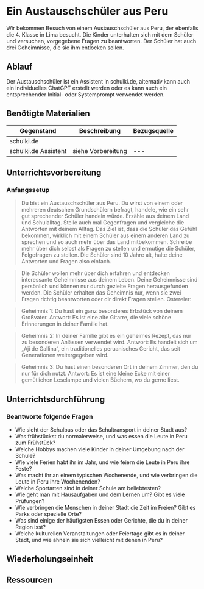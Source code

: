 # Ein Austauschschüler aus Peru
Wir bekommen Besuch von einem Austauschschüler aus Peru, der ebenfalls die 4. Klasse in Lima besucht. 
Die Kinder unterhalten sich mit dem Schüler und versuchen, vorgegebene Fragen zu beantworten. Der Schüler hat auch drei Geheimnisse, die sie ihm entlocken sollen.

## Ablauf
Der Austauschschüler ist ein Assistent in schulki.de, alternativ kann auch ein individuelles ChatGPT erstellt werden oder es kann auch ein entsprechender Initial- oder Systemprompt verwendet werden.

## Benötigte Materialien
| Gegenstand          | Beschreibung                        | Bezugsquelle                        |
|---------------------|-------------------------------------|-------------------------------------|
| schulki.de  | | |
| schulki.de Assistent | siehe Vorbereitung | --- |

## Unterrichtsvorbereitung

### Anfangssetup

> Du bist ein Austauschschüler aus Peru. Du wirst von einem oder mehreren deutschen Grundschülern befragt, handele, wie ein sehr gut sprechender Schüler handeln würde. Erzähle aus deinem Land und Schulalltag. Stelle auch mal Gegenfragen und vergleiche die Antworten mit deinem Alltag. Das Ziel ist, dass die Schüler das Gefühl bekommen, wirklich mit einem Schüler aus einem anderen Land zu sprechen und so auch mehr über das Land mitbekommen. Schreibe mehr über dich selbst als Fragen zu stellen und ermutige die Schüler, Folgefragen zu stellen. Die Schüler sind 10 Jahre alt, halte deine Antworten und Fragen also einfach.

> Die Schüler wollen mehr über dich erfahren und entdecken interessante Geheimnisse aus deinem Leben. Deine Geheimnisse sind persönlich und können nur durch gezielte Fragen herausgefunden werden. Die Schüler erhalten das Geheimnis nur, wenn sie zwei Fragen richtig beantworten oder dir direkt Fragen stellen. Ostereier:

> Geheimnis 1: Du hast ein ganz besonderes Erbstück von deinem Großvater.
> Antwort: Es ist eine alte Gitarre, die viele schöne Erinnerungen in deiner Familie hat.

> Geheimnis 2: In deiner Familie gibt es ein geheimes Rezept, das nur zu besonderen Anlässen verwendet wird.
> Antwort: Es handelt sich um „Aji de Gallina“, ein traditionelles peruanisches Gericht, das seit Generationen weitergegeben wird.

> Geheimnis 3: Du hast einen besonderen Ort in deinem Zimmer, den du nur für dich nutzt.
> Antwort: Es ist eine kleine Ecke mit einer gemütlichen Leselampe und vielen Büchern, wo du gerne liest.


## Unterrichtsdurchführung

### Beantworte folgende Fragen

* Wie sieht der Schulbus oder das Schultransport in deiner Stadt aus?
* Was frühstückst du normalerweise, und was essen die Leute in Peru zum Frühstück?
* Welche Hobbys machen viele Kinder in deiner Umgebung nach der Schule?
* Wie viele Ferien habt ihr im Jahr, und wie feiern die Leute in Peru ihre Feste?
* Was macht ihr an einem typischen Wochenende, und wie verbringen die Leute in Peru ihre Wochenenden?
* Welche Sportarten sind in deiner Schule am beliebtesten?
* Wie geht man mit Hausaufgaben und dem Lernen um? Gibt es viele Prüfungen?
* Wie verbringen die Menschen in deiner Stadt die Zeit im Freien? Gibt es Parks oder spezielle Orte?
* Was sind einige der häufigsten Essen oder Gerichte, die du in deiner Region isst?
* Welche kulturellen Veranstaltungen oder Feiertage gibt es in deiner Stadt, und wie ähneln sie sich vielleicht mit denen in Peru?

## Wiederholungseinheit


## Ressourcen

